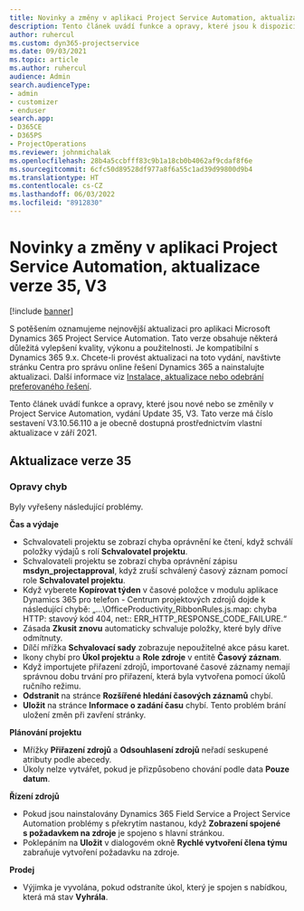 ```yaml
---
title: Novinky a změny v aplikaci Project Service Automation, aktualizace verze 35, V3
description: Tento článek uvádí funkce a opravy, které jsou k dispozici v Microsoft Dynamics 365 Project Service Automation, vydání Update 35, V3.
author: ruhercul
ms.custom: dyn365-projectservice
ms.date: 09/03/2021
ms.topic: article
ms.author: ruhercul
audience: Admin
search.audienceType:
- admin
- customizer
- enduser
search.app:
- D365CE
- D365PS
- ProjectOperations
ms.reviewer: johnmichalak
ms.openlocfilehash: 28b4a5ccbfff83c9b1a18cb0b4062af9cdaf8f6e
ms.sourcegitcommit: 6cfc50d89528df977a8f6a55c1ad39d99800d9b4
ms.translationtype: HT
ms.contentlocale: cs-CZ
ms.lasthandoff: 06/03/2022
ms.locfileid: "8912830"
---
```

# <a name="whats-new-or-changed-in-project-service-automation-update-release-35-v3"></a>Novinky a změny v aplikaci Project Service Automation, aktualizace verze 35, V3

[!include [banner](../includes/psa-now-project-operations.md)]

S potěšením oznamujeme nejnovější aktualizaci pro aplikaci Microsoft Dynamics 365 Project Service Automation. Tato verze obsahuje některá důležitá vylepšení kvality, výkonu a použitelnosti. Je kompatibilní s Dynamics 365 9.x. Chcete-li provést aktualizaci na toto vydání, navštivte stránku Centra pro správu online řešení Dynamics 365 a nainstalujte aktualizaci. Další informace viz [Instalace, aktualizace nebo odebrání preferovaného řešení](/power-platform/admin/install-remove-preferred-solution).

Tento článek uvádí funkce a opravy, které jsou nové nebo se změnily v Project Service Automation, vydání Update 35, V3. Tato verze má číslo sestavení V3.10.56.110 a je obecně dostupná prostřednictvím vlastní aktualizace v září 2021.

## <a name="update-release-35"></a>Aktualizace verze 35

### <a name="bug-fixes"></a>Opravy chyb

Byly vyřešeny následující problémy.

**Čas a výdaje**

- Schvalovateli projektu se zobrazí chyba oprávnění ke čtení, když schválí položky výdajů s rolí **Schvalovatel projektu**.
- Schvalovateli projektu se zobrazí chyba oprávnění zápisu **msdyn_projectapproval**, když zruší schválený časový záznam pomocí role **Schvalovatel projektu**.
- Když vyberete **Kopírovat týden** v časové položce v modulu aplikace Dynamics 365 pro telefon - Centrum projektových zdrojů dojde k následující chybě: „...\OfficeProductivity_RibbonRules.js.map: chyba HTTP: stavový kód 404, net:: ERR_HTTP_RESPONSE_CODE_FAILURE.“
- Zásada **Zkusit znovu** automaticky schvaluje položky, které byly dříve odmítnuty.
- Dílčí mřížka **Schvalovací sady** zobrazuje nepoužitelné akce pásu karet.
- Ikony chybí pro **Úkol projektu** a **Role zdroje** v entitě **Časový záznam**.
- Když importujete přiřazení zdrojů, importované časové záznamy nemají správnou dobu trvání pro přiřazení, která byla vytvořena pomocí úkolů ručního režimu.
- **Odstranit** na stránce **Rozšířené hledání časových záznamů** chybí.
- **Uložit** na stránce **Informace o zadání času** chybí. Tento problém brání uložení změn při zavření stránky.

**Plánování projektu**

- Mřížky **Přiřazení zdrojů** a **Odsouhlasení zdrojů** neřadí seskupené atributy podle abecedy.
- Úkoly nelze vytvářet, pokud je přizpůsobeno chování podle data **Pouze datum**.

**Řízení zdrojů**

- Pokud jsou nainstalovány Dynamics 365 Field Service a Project Service Automation problémy s překrytím nastanou, když **Zobrazení spojené s požadavkem na zdroje** je spojeno s hlavní stránkou.
- Poklepáním na **Uložit** v dialogovém okně **Rychlé vytvoření člena týmu** zabraňuje vytvoření požadavku na zdroje.

**Prodej**

- Výjimka je vyvolána, pokud odstraníte úkol, který je spojen s nabídkou, která má stav **Vyhrála**.
